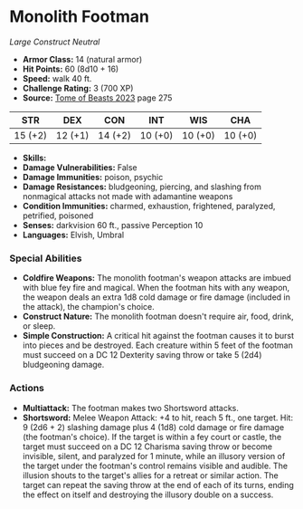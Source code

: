 # Monolith Footman

*Large* *Construct* *Neutral*

- **Armor Class:** 14 (natural armor)
- **Hit Points:** 60 (8d10 + 16)
- **Speed:** walk 40 ft.
- **Challenge Rating:** 3 (700 XP)
- **Source:** [Tome of Beasts 2023](https://koboldpress.com/kpstore/product/tome-of-beasts-1-2023-edition/) page 275

| STR | DEX | CON | INT | WIS | CHA |
| --- | --- | --- | --- | --- | --- |
| 15 (+2) | 12 (+1) | 14 (+2) | 10 (+0) | 10 (+0) | 10 (+0) |

- **Skills:** 
- **Damage Vulnerabilities:** False
- **Damage Immunities:** poison, psychic
- **Damage Resistances:** bludgeoning, piercing, and slashing from nonmagical attacks not made with adamantine weapons
- **Condition Immunities:** charmed, exhaustion, frightened, paralyzed, petrified, poisoned
- **Senses:** darkvision 60 ft., passive Perception 10
- **Languages:** Elvish, Umbral

### Special Abilities

- **Coldfire Weapons:** The monolith footman's weapon attacks are imbued with blue fey fire and magical. When the footman hits with any weapon, the weapon deals an extra 1d8 cold damage or fire damage (included in the attack), the champion's choice.
- **Construct Nature:** The monolith footman doesn't require air, food, drink, or sleep.
- **Simple Construction:** A critical hit against the footman causes it to burst into pieces and be destroyed. Each creature within 5 feet of the footman must succeed on a DC 12 Dexterity saving throw or take 5 (2d4) bludgeoning damage.

### Actions

- **Multiattack:** The footman makes two Shortsword attacks.
- **Shortsword:** Melee Weapon Attack: +4 to hit, reach 5 ft., one target. Hit: 9 (2d6 + 2) slashing damage plus 4 (1d8) cold damage or fire damage (the footman's choice). If the target is within a fey court or castle, the target must succeed on a DC 12 Charisma saving throw or become invisible, silent, and paralyzed for 1 minute, while an illusory version of the target under the footman's control remains visible and audible. The illusion shouts to the target's allies for a retreat or similar action. The target can repeat the saving throw at the end of each of its turns, ending the effect on itself and destroying the illusory double on a success.
